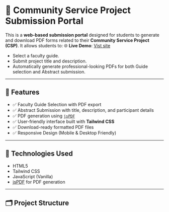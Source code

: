 # 📄 Community Service Project Submission Portal

This is a **web-based submission portal** designed for students to generate and download PDF forms related to their **Community Service Project (CSP)**. It allows students to:
🌐 **Live Demo**: [Vist site](https://durgavamsi2004.github.io/vv17/)

- Select a faculty guide.
- Submit project title and description.
- Automatically generate professional-looking PDFs for both Guide selection and Abstract submission.

---

## 🔧 Features

- ✅ Faculty Guide Selection with PDF export  
- ✅ Abstract Submission with title, description, and participant details  
- ✅ PDF generation using [`jsPDF`](https://github.com/parallax/jsPDF)  
- ✅ User-friendly interface built with **Tailwind CSS**  
- ✅ Download-ready formatted PDF files  
- ✅ Responsive Design (Mobile & Desktop Friendly)

---

## 🧪 Technologies Used

- HTML5  
- Tailwind CSS  
- JavaScript (Vanilla)  
- [jsPDF](https://github.com/parallax/jsPDF) for PDF generation  

---

## 🗂️ Project Structure

